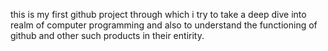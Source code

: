this is my first github project through which i try to take a deep dive into realm of computer programming and also to understand the functioning of github and other such products in their entirity.
